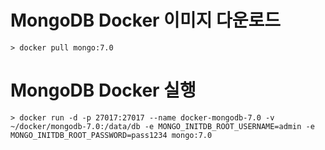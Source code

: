 # MongoDB Docker 이미지 다운로드
```
> docker pull mongo:7.0
```

# MongoDB Docker 실행
```
> docker run -d -p 27017:27017 --name docker-mongodb-7.0 -v ~/docker/mongodb-7.0:/data/db -e MONGO_INITDB_ROOT_USERNAME=admin -e MONGO_INITDB_ROOT_PASSWORD=pass1234 mongo:7.0
```
